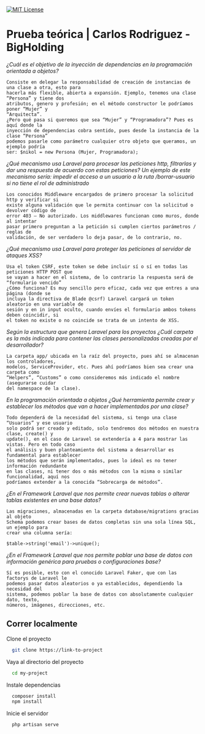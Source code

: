 
[![MIT License](https://img.shields.io/badge/License-MIT-green.svg)](https://choosealicense.com/licenses/mit/)
# Prueba teórica | Carlos Rodriguez - BigHolding

*¿Cuál es el objetivo de la inyección de dependencias en la programación orientada a objetos?*
```
Consiste en delegar la responsabilidad de creación de instancias de una clase a otra, esto para
hacerla más flexible, abierta a expansión. Ejemplo, tenemos una clase “Persona” y tiene dos
atributos, genero y profesión; en el método constructor le podríamos poner “Mujer” y
“Arquitecta”.
¿Pero qué pasa si queremos que sea “Mujer” y “Programadora”? Pues es aquí donde la
inyección de dependencias cobra sentido, pues desde la instancia de la clase “Persona”
podemos pasarle como parámetro cualquier otro objeto que queramos, un ejemplo podría
ser: $nikol = new Persona (Mujer, Programadora);
```

*¿Qué mecanismo usa Laravel para procesar las peticiones http, filtrarlas y dar una respuesta de acuerdo con estas peticiones? Un ejemplo de este mecanismo sería: impedir el acceso a un usuario a la ruta /borrar-usuario si no tiene el rol de administrado*
```
Los conocidos Middleware encargados de primero procesar la solicitud http y verificar si
existe alguna validación que le permita continuar con la solicitud o devolver código de
error 403 – No autorizado. Los middlewares funcionan como muros, donde al intentar
pasar primero preguntan a la petición si cumplen ciertos parámetros / reglas de
validación, de ser verdadero lo deja pasar, de lo contrario, no.
```

*¿Qué mecanismo usa Laravel para proteger las peticiones al servidor de ataques XSS?*
```
Usa el token CSRF, este token se debe incluir sí o sí en todas las peticiones HTTP POST que
se vayan a hacer en el sistema, de lo contrario la respuesta será de “formulario vencido”
¿Cómo funciona? Es muy sencillo pero eficaz, cada vez que entres a una página (donde se
incluya la directiva de Blade @csrf) Laravel cargará un token aleatorio en una variable de
sesión y en in input oculto, cuando envíes el formulario ambos tokens deben coincidir, si
el token no existe o no coincide se trata de un intento de XSS.
```

*Según la estructura que genera Laravel para los proyectos ¿Cuál carpeta es la más indicada para
contener las clases personalizadas creadas por el desarrollador?*
```
La carpeta app/ ubicada en la raíz del proyecto, pues ahí se almacenan los controladores,
modelos, ServiceProvider, etc. Pues ahí podríamos bien sea crear una carpeta como
“Helpers”, “Customs” o como consideremos más indicado el nombre (asegurarse cuidar
del namespace de la clase).
```

*En la programación orientada a objetos ¿Qué herramienta permite crear y establecer los
métodos que van a hacer implementados por una clase?*
```
Todo dependerá de la necesidad del sistema, si tengo una clase “Usuarios” y ese usuario
solo podrá ser creado y editado, solo tendremos dos métodos en nuestra clase, create() y
update(), en el caso de Laravel se extendería a 4 para mostrar las vistas. Pero en todo caso
el análisis y buen planteamiento del sistema a desarrollar es fundamental para establecer
los métodos que serán implementados, pues lo ideal es no tener información redundante
en las clases, ni tener dos o más métodos con la misma o similar funcionalidad, aquí nos
podríamos extender a la conocida “Sobrecarga de métodos”.
```

*¿En el Framework Laravel que nos permite crear nuevas tablas o alterar tablas existentes en una
base datos?*
```
Las migraciones, almacenadas en la carpeta database/migrations gracias al objeto
Schema podemos crear bases de datos completas sin una sola línea SQL, un ejemplo para
crear una columna sería:
```
`$table->string('email')->unique();`

*¿En el Framework Laravel que nos permite poblar una base de datos con información genérica
para pruebas o configuraciones base?*
```
Sí es posible, esto con el conocido Laravel Faker, que con las factorys de Laravel le
podemos pasar datos aleatorios o ya establecidos, dependiendo la necesidad del
sistema, podemos poblar la base de datos con absolutamente cualquier dato, texto,
números, imágenes, direcciones, etc.
```
## Correr localmente

Clone el proyecto

```bash
  git clone https://link-to-project
```

Vaya al directorio del proyecto

```bash
  cd my-project
```

Instale dependencias

```bash
  composer install
  npm install
```

Inicie el servidor

```bash
  php artisan serve
```

